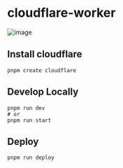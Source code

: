 # cloudflare-worker

![image](https://github.com/user-attachments/assets/b960e21e-c620-4deb-a50b-36b2be61eaad)

## Install cloudflare
```shell
pnpm create cloudflare
```

## Develop Locally
```shell
pnpm run dev 
# or 
pnpm run start
```

## Deploy
```shell
pnpm run deploy
```
